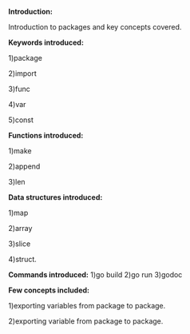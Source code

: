 **Introduction:**
 
 Introduction to packages and key concepts covered.
 
**Keywords introduced:**

 1)package
 
 2)import
 
 3)func
 
 4)var
 
 5)const
 
**Functions introduced:**
 
 1)make
 
 2)append
 
 3)len
 
**Data structures introduced:**
 
 1)map
 
 2)array
 
 3)slice
 
 4)struct.
 
**Commands introduced:**
 1)go build
 2)go run
 3)godoc
 
**Few concepts included:**
 
 1)exporting variables from package to package.
 
 2)exporting variable from package to package.
